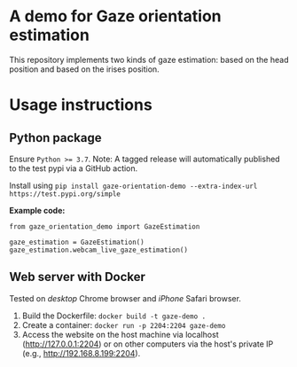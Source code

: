 # A demo for Gaze orientation estimation

This repository implements two kinds of gaze estimation: based on the head position and based on the irises position. 

# Usage instructions
## Python package

Ensure `Python >= 3.7`. Note: A tagged release will automatically published to the test pypi via a GitHub action.

Install using `pip install gaze-orientation-demo --extra-index-url https://test.pypi.org/simple`

**Example code:**

    from gaze_orientation_demo import GazeEstimation

    gaze_estimation = GazeEstimation()
    gaze_estimation.webcam_live_gaze_estimation()

## Web server with Docker

Tested on _desktop_ Chrome browser and _iPhone_ Safari browser.

1. Build the Dockerfile: `docker build -t gaze-demo .`
2. Create a container: `docker run -p 2204:2204 gaze-demo`
3. Access the website on the host machine via localhost (http://127.0.0.1:2204) or on other computers via the host's private IP (e.g., http://192.168.8.199:2204).
